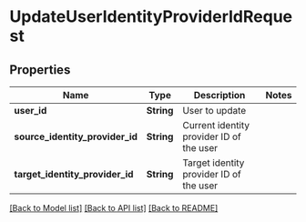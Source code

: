 # UpdateUserIdentityProviderIdRequest

## Properties

Name | Type | Description | Notes
------------ | ------------- | ------------- | -------------
**user_id** | **String** | User to update | 
**source_identity_provider_id** | **String** | Current identity provider ID of the user | 
**target_identity_provider_id** | **String** | Target identity provider ID of the user | 

[[Back to Model list]](../README.md#documentation-for-models) [[Back to API list]](../README.md#documentation-for-api-endpoints) [[Back to README]](../README.md)


